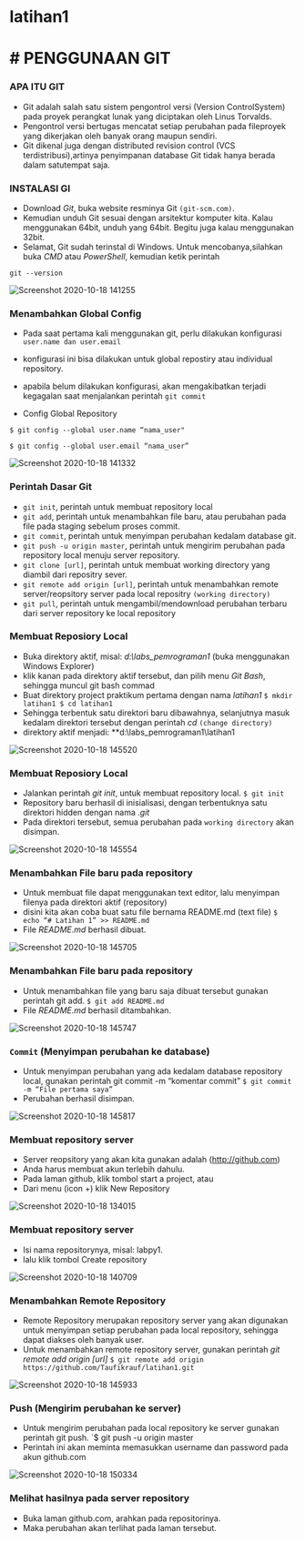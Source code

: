 # latihan1
#   # PENGGUNAAN GIT 


### APA ITU GIT 
* Git adalah salah satu sistem pengontrol versi (Version ControlSystem) pada proyek perangkat lunak yang diciptakan oleh Linus Torvalds.
* Pengontrol versi bertugas mencatat setiap perubahan pada fileproyek yang dikerjakan oleh banyak orang maupun sendiri.
* Git dikenal juga dengan distributed revision control (VCS terdistribusi),artinya penyimpanan database Git tidak hanya berada dalam satutempat saja.


### INSTALASI GI
* Download *Git*, buka website resminya Git `(git-scm.com)`.
* Kemudian unduh Git sesuai dengan arsitektur komputer kita. Kalau menggunakan 64bit, unduh yang 64bit. Begitu juga kalau menggunakan 32bit.
* Selamat, Git sudah terinstal di Windows. Untuk mencobanya,silahkan buka *CMD* atau *PowerShell*, kemudian ketik perintah

``git --version``

![Screenshot 2020-10-18 141255](https://user-images.githubusercontent.com/72906441/96361435-d810cb80-114f-11eb-947a-060390174a7a.png)


### Menambahkan Global Config
* Pada saat pertama kali menggunakan git, perlu dilakukan konfigurasi ``user.name dan user.email``
* konfigurasi ini bisa dilakukan untuk global repostiry atau individual repository.

* apabila belum dilakukan konfigurasi, akan mengakibatkan terjadi kegagalan saat menjalankan perintah `git commit`

* Config Global Repository

`$ git config --global user.name “nama_user"`

`$ git config --global user.email “nama_user”`

![Screenshot 2020-10-18 141332](https://user-images.githubusercontent.com/72906441/96361567-05aa4480-1151-11eb-93a8-cad1f572bac9.png)

### Perintah Dasar Git

* `git init`, perintah untuk membuat repository local
* `git add`, perintah untuk menambahkan file baru, atau perubahan pada file pada staging sebelum proses commit.
* `git commit`, perintah untuk menyimpan perubahan kedalam database git.
* `git push -u origin master`, perintah untuk mengirim perubahan pada repository local menuju server repository.
* `git clone [url]`, perintah untuk membuat working directory yang diambil dari repositry sever.
* `git remote add origin [url]`, perintah untuk menambahkan remote server/reopsitory server pada local repositry ``(working directory)``
* `git pull`, perintah untuk mengambil/mendownload perubahan terbaru dari server repository ke local repository


### Membuat Reposiory Local

* Buka direktory aktif, misal: *d:\labs_pemrograman1* (buka menggunakan Windows Explorer)
* klik kanan pada direktory aktif tersebut, dan pilih menu *Git Bash*, sehingga muncul git bash commad
* Buat direktory project praktikum pertama dengan nama *latihan1*
``$ mkdir latihan1
$ cd latihan1``
* Sehingga terbentuk satu direktori baru dibawahnya, selanjutnya masuk kedalam direktori tersebut dengan perintah *cd* ``(change directory)``
* direktory aktif menjadi: **d:\labs_pemrograman1\latihan1


![Screenshot 2020-10-18 145520](https://user-images.githubusercontent.com/72906441/96361989-55d6d600-1154-11eb-97fa-c1ef65d1d057.png)

### Membuat Reposiory Local

* Jalankan perintah *git init*, untuk membuat repository local.
`$ git init`
* Repository baru berhasil di inisialisasi, dengan terbentuknya satu direktori hidden dengan nama .*git*
* Pada direktori tersebut, semua perubahan pada `working directory` akan disimpan.


![Screenshot 2020-10-18 145554](https://user-images.githubusercontent.com/72906441/96362066-e8777500-1154-11eb-9759-c5ea58aae306.png)

### Menambahkan File baru pada repository

* Untuk membuat file dapat menggunakan text editor, lalu menyimpan filenya pada direktori aktif (repository)
* disini kita akan coba buat satu file bernama README.md (text file)
`$ echo “# Latihan 1” >> README.md`
* File *README.md* berhasil dibuat.


![Screenshot 2020-10-18 145705](https://user-images.githubusercontent.com/72906441/96362129-56bc3780-1155-11eb-9fdb-5e4774f8f7be.png)


### Menambahkan File baru pada repository

* Untuk menambahkan file yang baru saja dibuat tersebut gunakan perintah git add.
`$ git add README.md`
* File *README.md* berhasil ditambahkan.


![Screenshot 2020-10-18 145747](https://user-images.githubusercontent.com/72906441/96362233-05f90e80-1156-11eb-99e1-f34d491360f0.png)


### `Commit` (Menyimpan perubahan ke database)

* Untuk menyimpan perubahan yang ada kedalam database repository local, gunakan perintah git commit -m “komentar commit”
`$ git commit -m “File pertama saya”`
* Perubahan berhasil disimpan.


![Screenshot 2020-10-18 145817](https://user-images.githubusercontent.com/72906441/96362265-56706c00-1156-11eb-9278-51c528868fb1.png)


### Membuat repository server

* Server reopsitory yang akan kita gunakan adalah (http://github.com)
* Anda harus membuat akun terlebih dahulu.
* Pada laman github, klik tombol start a project, atau
* Dari menu (icon +) klik New Repository


![Screenshot 2020-10-18 134015](https://user-images.githubusercontent.com/72906441/96362340-bff07a80-1156-11eb-8a27-c57d9abeffff.png)


### Membuat repository server

* Isi nama repositorynya, misal: labpy1.
* lalu klik tombol Create repository


![Screenshot 2020-10-18 140709](https://user-images.githubusercontent.com/72906441/96362634-e44d5680-1158-11eb-9336-b221505b44cd.png)


### Menambahkan Remote Repository

* Remote Repository merupakan repository server yang akan digunakan untuk menyimpan setiap perubahan pada local repository, sehingga dapat diakses oleh banyak user.
* Untuk menambahkan remote repository server, gunakan perintah *git remote add origin [url]*
`$ git remote add origin https://github.com/Taufikrauf/latihan1.git`


![Screenshot 2020-10-18 145933](https://user-images.githubusercontent.com/72906441/96362844-74d86680-115a-11eb-9ef5-7d15ea494f24.png)

### Push (Mengirim perubahan ke server)

* Untuk mengirim perubahan pada local repository ke server gunakan perintah git push.
`$ git push -u origin master
* Perintah ini akan meminta memasukkan username dan password pada akun github.com


![Screenshot 2020-10-18 150334](https://user-images.githubusercontent.com/72906441/96362962-69d20600-115b-11eb-877a-787b8146a4c6.png)


### Melihat hasilnya pada server repository

* Buka laman github.com, arahkan pada repositorinya.
* Maka perubahan akan terlihat pada laman tersebut.
